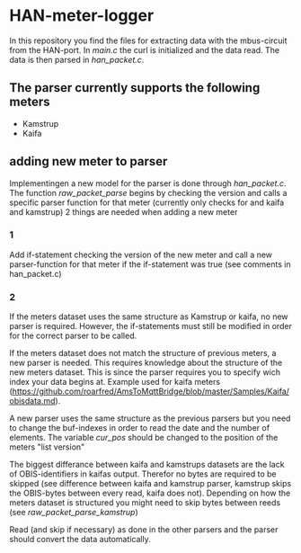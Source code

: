 # HAN-meter-logger 

In this repository you find the files for extracting data with the mbus-circuit from the HAN-port. 
In *main.c* the curl is initialized and the data read. The data is then parsed in *han_packet.c*. 

## The parser currently supports the following meters 
* Kamstrup
* Kaifa


## adding new meter to parser

Implementingen a new model for the parser is done through *han_packet.c*. 
The function *raw_packet_parse* begins by checking the version and calls a specific parser function for that meter (currently only checks for and kaifa and kamstrup)
2 things are needed when adding a new meter

### 1
Add if-statement checking the version of the new meter and call a new parser-function for that meter if the if-statement was true (see comments in han_packet.c)
### 2
If the meters dataset uses the same structure as Kamstrup or kaifa, no new parser is required. 
However, the if-statements must still be modified in order for the correct parser to be called.

If the meters dataset does not match the structure of previous meters, a new parser is needed.
This requires knowledge about the structure of the new meters dataset. This is since the parser requires you to specify wich index your data begins at.
Example used for kaifa meters (https://github.com/roarfred/AmsToMqttBridge/blob/master/Samples/Kaifa/obisdata.md).

A new parser uses the same structure as the previous parsers but you need to change the buf-indexes in order to read the date and the number of elements.
The variable *cur_pos* should be changed to the position of the meters "list version" 

The biggest differance between kaifa and kamstrups datasets are the lack of OBIS-identifiers in kaifas output. 
Therefor no bytes are required to be skipped (see difference between kaifa and kamstrup parser, kamstrup skips the OBIS-bytes between every read, kaifa does not).
Depending on how the meters dataset is structured you might need to skip bytes between reeds (see *raw_packet_parse_kamstrup*)

Read (and skip if necessary) as done in the other parsers and the parser should convert the data automatically.

